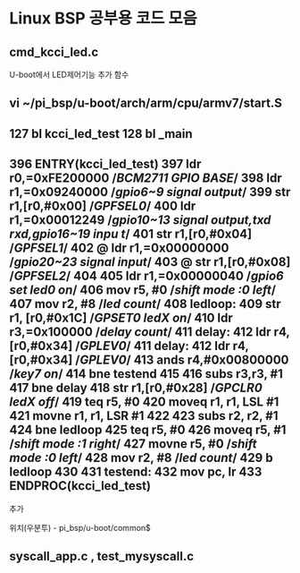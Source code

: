 # Linux BSP 공부용 코드 모음


## cmd_kcci_led.c

U-boot에서 LED제어기능 추가 함수


vi ~/pi_bsp/u-boot/arch/arm/cpu/armv7/start.S
---------
127	bl kcci_led_test
128	bl  _main
--------
396 ENTRY(kcci_led_test)
397     ldr r0,=0xFE200000      /*BCM2711 GPIO BASE*/
398     ldr r1,=0x09240000      /*gpio6~9 signal output*/
399     str r1,[r0,#0x00]       /*GPFSEL0*/
400     ldr r1,=0x00012249      /*gpio10~13 signal output,txd rxd,gpio16~19 inpu    t*/
401     str r1,[r0,#0x04]       /*GPFSEL1*/
402 @    ldr r1,=0x00000000      /*gpio20~23 signal input*/
403 @    str r1,[r0,#0x08]       /*GPFSEL2*/
404
405     ldr r1,=0x00000040      /*gpio6 set led0 on*/
406     mov r5, #0              /*shift mode :0 left*/
407     mov r2, #8              /*led count*/
408 ledloop:
409     str r1, [r0,#0x1C]      /*GPSET0 ledX on*/
410     ldr r3,=0x100000        /*delay count*/
411 delay:
412     ldr r4,[r0,#0x34]       /*GPLEV0*/
411     delay:
412     ldr r4,[r0,#0x34]       /*GPLEV0*/
413     ands r4,#0x00800000     /*key7 on*/
414     bne testend
415
416     subs r3,r3, #1
417     bne delay
418     str r1,[r0,#0x28]       /*GPCLR0 ledX off*/
419     teq r5, #0
420     moveq r1, r1, LSL #1
421     movne r1, r1, LSR #1
422
423     subs r2, r2, #1
424     bne ledloop
425     teq r5, #0
426     moveq r5, #1            /*shift mode :1 right*/
427     movne r5, #0            /*shift mode :0 left*/
428     mov r2, #8              /*led count*/
429     b ledloop
430
431 testend:
432     mov pc, lr
433 ENDPROC(kcci_led_test)
-----------------------------
추가


위치(우분투) -  pi_bsp/u-boot/common$




## syscall_app.c , test_mysyscall.c




